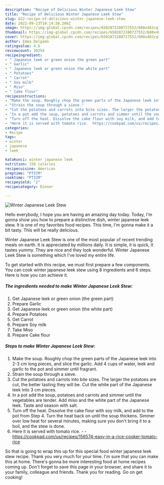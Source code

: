 ```yaml
---
description: "Recipe of Delicious Winter Japanese Leek Stew"
title: "Recipe of Delicious Winter Japanese Leek Stew"
slug: 622-recipe-of-delicious-winter-japanese-leek-stew
date: 2022-09-23T10:14:58.286Z
image: https://img-global.cpcdn.com/recipes/6502872280727552/680x482cq70/winter-japanese-leek-stew-recipe-main-photo.jpg
thumbnail: https://img-global.cpcdn.com/recipes/6502872280727552/680x482cq70/winter-japanese-leek-stew-recipe-main-photo.jpg
cover: https://img-global.cpcdn.com/recipes/6502872280727552/680x482cq70/winter-japanese-leek-stew-recipe-main-photo.jpg
author: Emma Delgado
ratingvalue: 4.6
reviewcount: 38254
recipeingredient:
- " Japanese leek or green onion the green part"
- " Garlic"
- " Japanese leek or green onion the white part"
- " Potatoes"
- " Carrot"
- " Soy milk"
- " Miso"
- " Cake flour"
recipeinstructions:
- "Make the soup. Roughly chop the green parts of the Japanese leek into 2-3 cm long pieces, and slice the garlic. Add 4 cups of water, leek and garlic to the pot and simmer until fragrant."
- "Strain the soup through a sieve."
- "Cut the potatoes and carrots into bite sizes. The larger the potatoes are cut, the better tasting they will be. Cut the white part of the Japanese leek into 3 cm pieces."
- "In a pot add the soup, potatoes and carrots and simmer until the vegetables are tender. Add miso and the white part of the Japanese leek. Taste and season with salt."
- "Turn off the heat. Dissolve the cake flour with soy milk, and add to the pot from Step 4. Turn the heat back on until the soup thickens. Simmer over low heat for several minutes, making sure you don&#39;t bring it to a boil, and the stew is done."
- "Here it is served with tomato rice.  https://cookpad.com/us/recipes/156574-easy-in-a-rice-cooker-tomato-rice"
categories:
- Recipe
tags:
- winter
- japanese
- leek

katakunci: winter japanese leek 
nutrition: 158 calories
recipecuisine: American
preptime: "PT37M"
cooktime: "PT32M"
recipeyield: "2"
recipecategory: Dinner

---
```



![Winter Japanese Leek Stew](https://img-global.cpcdn.com/recipes/6502872280727552/680x482cq70/winter-japanese-leek-stew-recipe-main-photo.jpg)

Hello everybody, I hope you are having an amazing day today. Today, I'm gonna show you how to prepare a distinctive dish, winter japanese leek stew. It is one of my favorites food recipes. This time, I'm gonna make it a bit tasty. This will be really delicious.

Winter Japanese Leek Stew is one of the most popular of recent trending meals on earth. It is appreciated by millions daily. It is simple, it is quick, it tastes yummy. They are nice and they look wonderful. Winter Japanese Leek Stew is something which I've loved my entire life.




To get started with this recipe, we must first prepare a few components. You can cook winter japanese leek stew using 8 ingredients and 6 steps. Here is how you can achieve it.

<!--inarticleads1-->

##### The ingredients needed to make Winter Japanese Leek Stew:

1. Get  Japanese leek or green onion (the green part)
1. Prepare  Garlic
1. Get  Japanese leek or green onion (the white part)
1. Prepare  Potatoes
1. Get  Carrot
1. Prepare  Soy milk
1. Take  Miso
1. Prepare  Cake flour




<!--inarticleads2-->

##### Steps to make Winter Japanese Leek Stew:

1. Make the soup. Roughly chop the green parts of the Japanese leek into 2-3 cm long pieces, and slice the garlic. Add 4 cups of water, leek and garlic to the pot and simmer until fragrant.
1. Strain the soup through a sieve.
1. Cut the potatoes and carrots into bite sizes. The larger the potatoes are cut, the better tasting they will be. Cut the white part of the Japanese leek into 3 cm pieces.
1. In a pot add the soup, potatoes and carrots and simmer until the vegetables are tender. Add miso and the white part of the Japanese leek. Taste and season with salt.
1. Turn off the heat. Dissolve the cake flour with soy milk, and add to the pot from Step 4. Turn the heat back on until the soup thickens. Simmer over low heat for several minutes, making sure you don&#39;t bring it to a boil, and the stew is done.
1. Here it is served with tomato rice. -  - https://cookpad.com/us/recipes/156574-easy-in-a-rice-cooker-tomato-rice




So that is going to wrap this up for this special food winter japanese leek stew recipe. Thank you very much for your time. I'm sure that you can make this at home. There's gonna be more interesting food at home recipes coming up. Don't forget to save this page in your browser, and share it to your family, colleague and friends. Thank you for reading. Go on get cooking!
